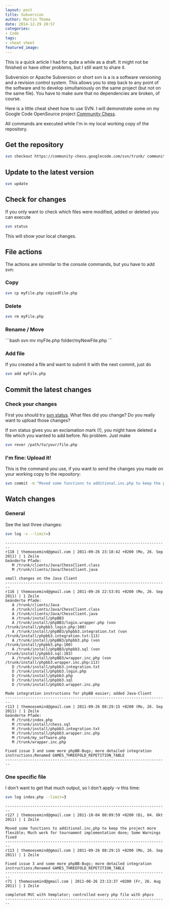 ```yaml
---
layout: post
title: Subversion
author: Martin Thoma
date: 2014-12-29 20:57
categories:
- Code
tags:
- cheat sheet
featured_image:
---
```


<div class="info">This is a quick article I had for quite a while as a draft. It might not be finished or have other problems, but I still want to share it.</div>

Subversion or Apache Subversion or short svn is a is a software versioning and a revision control system. This allows you to step back to any point of the software and to develop simultaniously on the same project (but not on the same file). You have to make sure that no dependencies are broken, of course.

Here is a little cheat sheet how to use SVN. I will demonstrate some on my Google Code OpenSource project <a href="https://code.google.com/p/community-chess/">Community Chess</a>.

All commands are executed while I'm in my local working copy of the repository.

<h2>Get the repository</h2>

```bash
svn checkout https://community-chess.googlecode.com/svn/trunk/ community-chess --username themoosemind@googlemail.com
```


<h2>Update to the latest version</h2>

```bash
svn update
```


<h2>Check for changes</h2>

If you only want to check which files were modified, added or deleted you can
execute

```bash
svn status
```

This will show your local changes.


<h2>File actions</h2>
The actions are simmilar to the console commands, but you have to add svn:

<h3>Copy</h3>

```bash
svn cp myFile.php copiedFile.php
```


<h3>Delete</h3>

```bash
svn rm myFile.php
```

<h3>Rename / Move</h3>
```bash
svn mv myFile.php folder/myNewFile.php
```

<h3>Add file</h3>
If you created a file and want to submit it with the next commit, just do

```bash
svn add myFile.php
```

<h2>Commit the latest changes</h2>
<h3>Check your changes</h3>
First you should try <a href="#Check_for_changes-3">svn status</a>. What files did you change? Do you really want to upload those changes?

If svn status gives you an exclamation mark (!), you might have deleted a file which you wanted to add before. No problem. Just make

```bash
svn rever /path/to/your/file.php
```

<h3>I'm fine: Upload it!</h3>
This is the command you use, if you want to send the changes you made on your working copy to the repository:

```bash
svn commit -m "Moved some functions to additional.inc.php to keep the project more flexible; Much work for tournament implementation done; Some Warnings fixed" --username themoosemind@gmail.com
```

<h2>Watch changes</h2>
<h3>General</h3>
See the last three changes:

```bash
svn log -v --limit=3
```

```text
------------------------------------------------------------------------
r118 | themoosemind@gmail.com | 2011-09-26 23:18:42 +0200 (Mo, 26. Sep 2011) | 1 Zeile
Geänderte Pfade:
   M /trunk/clients/Java/ChessClient.class
   M /trunk/clients/Java/ChessClient.java

small changes on the Java Client
------------------------------------------------------------------------
r116 | themoosemind@gmail.com | 2011-09-26 22:53:01 +0200 (Mo, 26. Sep 2011) | 1 Zeile
Geänderte Pfade:
   A /trunk/clients/Java
   A /trunk/clients/Java/ChessClient.class
   A /trunk/clients/Java/ChessClient.java
   A /trunk/install/phpBB3
   A /trunk/install/phpBB3/login.wrapper.php (von /trunk/install/phpbb3.login.php:100)
   A /trunk/install/phpBB3/phpbb3.integration.txt (von /trunk/install/phpbb3.integration.txt:113)
   A /trunk/install/phpBB3/phpbb3.php (von /trunk/install/phpbb3.php:100)
   A /trunk/install/phpBB3/phpbb3.sql (von /trunk/install/phpbb3.sql:103)
   A /trunk/install/phpBB3/wrapper.inc.php (von /trunk/install/phpbb3.wrapper.inc.php:113)
   D /trunk/install/phpbb3.integration.txt
   D /trunk/install/phpbb3.login.php
   D /trunk/install/phpbb3.php
   D /trunk/install/phpbb3.sql
   D /trunk/install/phpbb3.wrapper.inc.php

Made integration instructions for phpBB easier; added Java-Client
------------------------------------------------------------------------
r113 | themoosemind@gmail.com | 2011-09-26 08:29:15 +0200 (Mo, 26. Sep 2011) | 1 Zeile
Geänderte Pfade:
   M /trunk/index.php
   M /trunk/install/chess.sql
   M /trunk/install/phpbb3.integration.txt
   M /trunk/install/phpbb3.wrapper.inc.php
   M /trunk/my_software.php
   M /trunk/wrapper.inc.php

Fixed issue 3 and some more phpBB-Bugs; more detailed integration instructions;Renamed GAMES_THREEFOLD_REPETITION_TABLE
------------------------------------------------------------------------
```

<h3>One specific file</h3>
I don't want to get that much output, so I don't apply -v this time:

```bash
svn log index.php --limit=3
```

```text
------------------------------------------------------------------------
r127 | themoosemind@gmail.com | 2011-10-04 00:09:59 +0200 (Di, 04. Okt 2011) | 1 Zeile

Moved some functions to additional.inc.php to keep the project more flexible; Much work for tournament implementation done; Some Warnings fixed
------------------------------------------------------------------------
r113 | themoosemind@gmail.com | 2011-09-26 08:29:15 +0200 (Mo, 26. Sep 2011) | 1 Zeile

Fixed issue 3 and some more phpBB-Bugs; more detailed integration instructions;Renamed GAMES_THREEFOLD_REPETITION_TABLE
------------------------------------------------------------------------
r71 | themoosemind@gmail.com | 2011-08-26 23:13:37 +0200 (Fr, 26. Aug 2011) | 1 Zeile

completed MVC with Vemplator; controlled every php file with phpcs
------------------------------------------------------------------------
```
